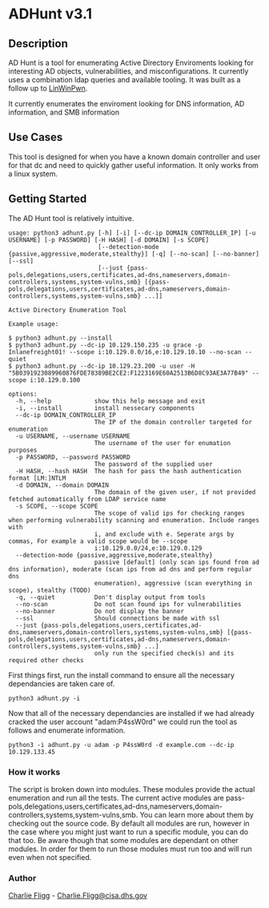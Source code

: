 # ADHunt v3.1
## Description
AD Hunt is a tool for enumerating Active Directory Enviroments looking for interesting AD objects, vulnerabilities, and misconfigurations. It currently uses a combination ldap queries and available tooling. It was built as a follow up to [LinWinPwn](https://github.com/lefayjey/linWinPwn).

It currently enumerates the enviroment looking for DNS information, AD information, and SMB information

## Use Cases

This tool is designed for when you have a known domain controller and user for that dc and need to quickly gather useful information.  It only works from a linux system.

## Getting Started
The AD Hunt tool is relatively intuitive.
```
usage: python3 adhunt.py [-h] [-i] [--dc-ip DOMAIN_CONTROLLER_IP] [-u USERNAME] [-p PASSWORD] [-H HASH] [-d DOMAIN] [-s SCOPE]
                         [--detection-mode {passive,aggressive,moderate,stealthy}] [-q] [--no-scan] [--no-banner] [--ssl]
                         [--just {pass-pols,delegations,users,certificates,ad-dns,nameservers,domain-controllers,systems,system-vulns,smb} [{pass-pols,delegations,users,certificates,ad-dns,nameservers,domain-controllers,systems,system-vulns,smb} ...]]

Active Directory Enumeration Tool

Example usage:

$ python3 adhunt.py --install
$ python3 adhunt.py --dc-ip 10.129.150.235 -u grace -p Inlanefreight01! --scope i:10.129.0.0/16,e:10.129.10.10 --no-scan --quiet
$ python3 adhunt.py --dc-ip 10.129.23.200 -u user -H "5B0391923089960876FDE78389BE2CE2:F1223169E60A2513B6D8C93AE3A77B49" --scope i:10.129.0.100

options:
  -h, --help            show this help message and exit
  -i, --install         install nessecary components
  --dc-ip DOMAIN_CONTROLLER_IP
                        The IP of the domain controller targeted for enumeration
  -u USERNAME, --username USERNAME
                        The username of the user for enumation purposes
  -p PASSWORD, --password PASSWORD
                        The password of the supplied user
  -H HASH, --hash HASH  The hash for pass the hash authentication format [LM:]NTLM
  -d DOMAIN, --domain DOMAIN
                        The domain of the given user, if not provided fetched automatically from LDAP service name
  -s SCOPE, --scope SCOPE
                        The scope of valid ips for checking ranges when performing vulnerability scanning and enumeration. Include ranges with
                        i, and exclude with e. Seperate args by commas, For example a valid scope would be --scope
                        i:10.129.0.0/24,e:10.129.0.129
  --detection-mode {passive,aggressive,moderate,stealthy}
                        passive [default] (only scan ips found from ad dns information), moderate (scan ips from ad dns and perform regular dns
                        enumeration), aggressive (scan everything in scope), stealthy (TODO)
  -q, --quiet           Don't display output from tools
  --no-scan             Do not scan found ips for vulnerabilities
  --no-banner           Do not display the banner
  --ssl                 Should connections be made with ssl
  --just {pass-pols,delegations,users,certificates,ad-dns,nameservers,domain-controllers,systems,system-vulns,smb} [{pass-pols,delegations,users,certificates,ad-dns,nameservers,domain-controllers,systems,system-vulns,smb} ...]
                        only run the specified check(s) and its required other checks
```

First things first, run the install command to ensure all the necessary dependancies are taken care of.

```
python3 adhunt.py -i
```

Now that all of the necessary dependancies are installed if we had already cracked the user account "adam:P4ssW0rd" we could run the tool as follows and enumerate information.

```
python3 -i adhunt.py -u adam -p P4ssW0rd -d example.com --dc-ip 10.129.133.45
```

### How it works
The script is broken down into modules.  These modules provide the actual enumeration and run all the tests.  The current active modules are pass-pols,delegations,users,certificates,ad-dns,nameservers,domain-controllers,systems,system-vulns,smb.  You can learn more about them by checking out the source code.  By default all modules are run, however in the case where you might just want to run a specific module, you can do that too. Be aware though that some modules are dependant on other modules. In order for them to run those modules must run too and will run even when not specified.  

### Author
[Charlie Fligg](https://github.com/FL1GG) - Charlie.Fligg@cisa.dhs.gov
